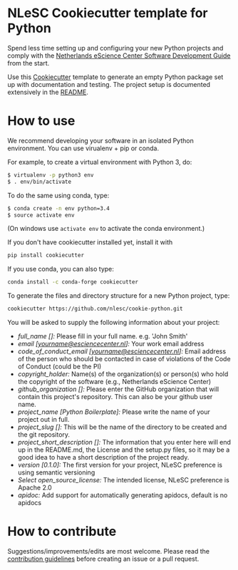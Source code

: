 NLeSC Cookiecutter template for Python
======================================

Spend less time setting up and configuring your new Python projects and comply with the
[Netherlands eScience Center Software Development Guide](https://guide.esciencecenter.nl/)
from the start.

Use this [Cookiecutter](https://cookiecutter.readthedocs.io) template to generate
an empty Python package set up with documentation and testing. The project setup
is documented extensively in the [README]({{cookiecutter.project_slug}}/README.md).

How to use
==========
We recommend developing your software in an isolated Python environment. You can
use virualenv + pip or conda.

For example, to create a virtual environment with Python 3, do:
```bash
$ virtualenv -p python3 env
$ . env/bin/activate
```

To do the same using conda, type:
```bash
$ conda create -n env python=3.4
$ source activate env
```

(On windows use `activate env` to activate the conda environment.)

If you don't have cookiecutter installed yet, install it with
```bash
pip install cookiecutter
```

If you use conda, you can also type:
```bash
conda install -c conda-forge cookiecutter
```

To generate the files and directory structure for a new Python project, type:
```bash
cookiecutter https://github.com/nlesc/cookie-python.git
```

You will be asked to supply the following information about your project:

* *full_name []:* Please fill in your full name. e.g. 'John Smith'
* *email [yourname@esciencecenter.nl]:* Your work email address
* *code_of_conduct_email [yourname@esciencecenter.nl]:* Email address of the person who should be contacted in case of violations of the Code of Conduct (could be the PI)
* *copyright_holder:* Name(s) of the organization(s) or person(s) who hold the copyright of the software (e.g., Netherlands eScience Center)
* *github_organization []:* Please enter the GitHub organization that will contain this project's repository. This can also be your github user name.
* *project_name [Python Boilerplate]:* Please write the name of your project out in full.
* *project_slug []:* This will be the name of the directory to be created and the git repository.
* *project_short_description []:* The information that you enter here will end up in the README.md, the License and the setup.py files, so it may be a good idea to have a short description of the project ready.
* *version [0.1.0]:* The first version for your project, NLeSC preference is using semantic versioning
* *Select open_source_license:* The intended license, NLeSC preference is Apache 2.0
* *apidoc:* Add support for automatically generating apidocs, default is no apidocs

How to contribute
=================
Suggestions/improvements/edits are most welcome. Please read the [contribution guidelines](CONTRIBUTING.md) before creating an issue or a pull request.
